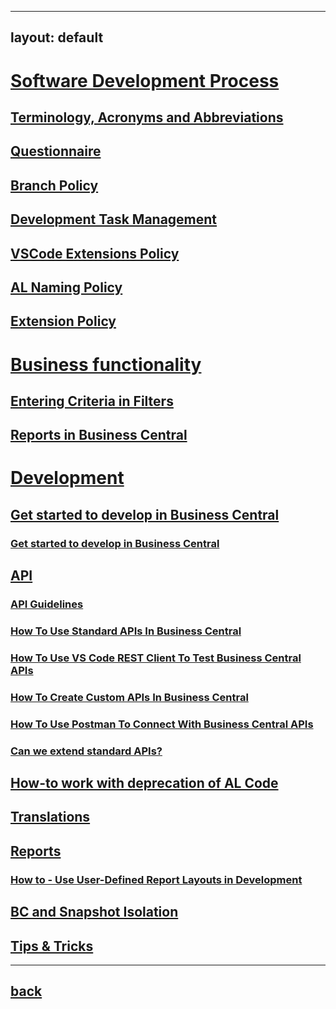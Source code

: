 
---

layout: default
---

# [Software Development Process](./Software-Development-Process.md)

## [Terminology, Acronyms and Abbreviations](./Software-Development-Process/Terminology,-Acronyms-and-Abbreviations.md)
## [Questionnaire](./Software-Development-Process/Questionnaire.md)
## [Branch Policy](./Software-Development-Process/Branch-Policy.md)
## [Development Task Management](./Software-Development-Process/Development-Task-Management.md)
## [VSCode Extensions Policy](./Software-Development-Process/VSCode-Extensions-Policy.md)
## [AL Naming Policy](./Software-Development-Process/AL-Naming-Policy.md)
## [Extension Policy](./Software-Development-Process/Extension-Policy.md)

# [Business functionality](./Business-functionality.md)

## [Entering Criteria in Filters](./Business-functionality/Entering-Criteria-in-Filters.md)
## [Reports in Business Central](./Business-functionality/Reports-in-Business-Central.md)


# [Development](./Development.md)

## [Get started to develop in Business Central](./Development/Get-started-to-develop-in-Business-Central.md)

### [Get started to develop in Business Central](./Development/Get-started-to-develop-in-Business-Central/Dev-Training-Sessions-(2022).md)

## [API](./Development/API.md)

### [API Guidelines](./Development/API/API-Guidelines.md)
### [How To Use Standard APIs In Business Central](./Development/API/How-To-Use-Standard-APIs-In-Business-Central.md)
### [How To Use VS Code REST Client To Test Business Central APIs](./Development/API/How-To-Use-VS-Code-REST-Client-To-Test-Business-Central-APIs.md)
### [How To Create Custom APIs In Business Central](./Development/API/How-To-Create-Custom-APIs-In-Business-Central.md)
### [How To Use Postman To Connect With Business Central APIs](./Development/API/How-To-Use-Postman-To-Connect-With-Business-Central-APIs.md)
### [Can we extend standard APIs?](./Development/API/Can-we-extend-standard-APIs%253F.md)

## [How-to work with deprecation of AL Code](./Development/How%252Dto-work-with-deprecation-of-AL-Code.md)
## [Translations](./Development/Translations.md)

## [Reports](./Development/Reports.md)
### [How to - Use User-Defined Report Layouts in Development](./Development/Reports/How-to-%252D-Use-User%252DDefined-Report-Layouts-in-Development.md)

## [BC and Snapshot Isolation](./Development/BC-and-Snapshot-Isolation.md)
## [Tips & Tricks](./Development/Tips-&-Tricks.md)

---
[back](./)
---

